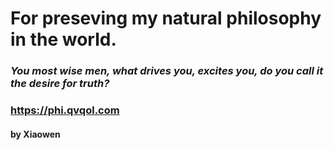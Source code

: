 # For preseving my natural philosophy in the world.
### *You most wise men, what drives you, excites you, do you call it the desire for truth?*
### <https://phi.qvqol.com>
#### by Xiaowen

